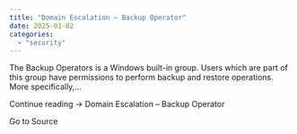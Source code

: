 ```yaml
---
title: "Domain Escalation – Backup Operator"
date: 2025-01-02
categories: 
  - "security"
---
```


The Backup Operators is a Windows built-in group. Users which are part of this group have permissions to perform backup and restore operations. More specifically,…

Continue reading → Domain Escalation – Backup Operator

Go to Source
